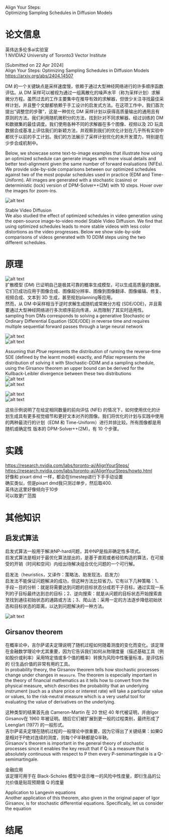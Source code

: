 
Align Your Steps:    
Optimizing Sampling Schedules in Diffusion Models





# 论文信息
英伟达多伦多ai实验室     
1 NVIDIA2 University of Toronto3 Vector Institute    

[Submitted on 22 Apr 2024]     
Align Your Steps: Optimizing Sampling Schedules in Diffusion Models    
https://arxiv.org/abs/2404.14507     



DM 的一个关键缺点是采样速度慢，依赖于通过大型神经网络进行的许多顺序函数评估。从 DM 采样可以被视为通过一组离散化的噪声水平（称为采样计划）求解微分方程。虽然过去的工作主要集中在推导有效的求解器，但很少关注寻找最佳采样计划，并且整个文献都依赖于手工设计的启发式方法。在这项工作中，我们首次提出“调整您的步骤”，这是一种优化 DM 采样计划以获得高质量输出的通用且有原则的方法。我们利用随机微积分的方法，找到针对不同求解器、经过训练的 DM 和数据集的最佳调度。我们使用各种不同的求解器在多个图像、视频以及 2D 玩具数据合成基准上评估我们的新颖方法，并观察到我们的优化计划在几乎所有实验中都优于以前的手工计划。我们的方法展示了采样计划优化的未开发潜力，特别是在少步合成机制中。

Below, we showcase some text-to-image examples that illustrate how using an optimized schedule can generate images with more visual details and better text-alignment given the same number of forward evaluations (NFEs). We provide side-by-side comparisons between our optimized schedules against two of the most popular schedules used in practice (EDM and Time-Uniform). All images are generated with a stochastic (casino) or deterministic (lock) version of DPM-Solver++(2M) with 10 steps. Hover over the images for zoom-ins.

![alt text](<assets/Align Your Steps/截屏2024-04-25 11.39.12.png>)





Stable Video Diffusion     
We also studied the effect of optimized schedules in video generation using the open-source image-to-video model Stable Video Diffusion. We find that using optimized schedules leads to more stable videos with less color distortions as the video progresses. Below we show side-by-side comparisons of videos generated with 10 DDIM steps using the two different schedules.



# 原理
![alt text](<assets/Align Your Steps/image.png>)    
扩散模型 (DM) 已证明自己是极其可靠的概率生成模型，可以生成高质量的数据。它们已成功应用于图像合成、图像超分辨率、图像到图像翻译、图像编辑、修复、视频合成、文本到 3D 生成，甚至规划planning等应用。     
然而，从 DM 中采样相当于逆时求解生成随机或常微分方程 (SDE/ODE)，并且需要通过大型神经网络进行多次顺序前向传递，从而限制了其实时适用性。   
sampling from DMs corresponds to solving a generative Stochastic or Ordinary Differential Equation (SDE/ODE) in reverse time and requires multiple sequential forward passes through a large neural network     

![alt text](<assets/Align Your Steps/image-1.png>)    
![alt text](<assets/Align Your Steps/image-2.png>)     

Assuming that 𝑃𝑡𝑟𝑢𝑒 represents the distribution of running the reverse-time SDE (defined by the learnt model) exactly, and 𝑃𝑑𝑖𝑠𝑐 represents the distribution of solving it with Stochastic-DDIM and a sampling schedule, using the Girsanov theorem an upper bound can be derived for the Kullback-Leibler divergence between these two distributions   
![alt text](<assets/Align Your Steps/image-4.png>)    
![alt text](<assets/Align Your Steps/image-5.png>)   

![alt text](<assets/Align Your Steps/image-6.png>)    
![alt text](<assets/Align Your Steps/image-7.png>)    

这些示例说明了在给定相同数量的前向评估 (NFE) 的情况下，如何使用优化的计划生成具有更多视觉细节和更好文本对齐的图像。我们将优化的计划与实践中使用的两种最流行的计划（EDM 和 Time-Uniform）进行并排比较。所有图像都是用随机或确定性 版本的 DPM-Solver++(2M)，有 10 个步骤。


# 实践
https://research.nvidia.com/labs/toronto-ai/AlignYourSteps/     
https://research.nvidia.com/labs/toronto-ai/AlignYourSteps/howto.html     
好像和 pixart dmd 一样，都会在timestep进行下手手动设置    
确实类似，但是pixart dmd我只测过单步，然后取400.    
英伟达这里好像倾向于10步     
可以取更广范围     





# 其他知识
## 启发式算法
启发式算法一般用于解决NP-hard问题，其中NP是指非确定性多项式。   
启发式算法是相对于最优化算法提出的，是基于直观或者经验构造的算法，在可接受的开销（时间和空间）内给出待解决组合优化问题的一个可行解。    

启发法（heuristics，又译作：策略法、助发现法、启发力）    
启发法不能保证问题解决的成功，但这种方法比较省力。它有以下几种策略：1、手段－目的分析：就是将需要达到问题的目标状态分成若干子目标，通过实现一系列的子目标最终达到总的目标；2、逆向搜索：就是从问题的目标状态开始搜索直至找到通往初始状态的通路或方法；3、爬山法：采用一定的方法逐步降低初始状态和目标状态的距离，以达到问题解决的一种方法。    

![alt text](<assets/Align Your Steps/image-3.png>)    


## Girsanov theorem
在概率论中，吉尔萨诺夫定理说明了随机过程如何随着测度的变化而变化。该定理在金融数学理论中尤其重要，因为它告诉我们如何从物理度量（描述基础工具（例如股价或利率）采用特定值或多个值的概率）转换为风险中性衡量标准，是评估标的 衍生品价值的非常有用的工具。    
In probability theory, the Girsanov theorem tells how stochastic processes change under changes in `measure`. The theorem is especially important in the theory of financial mathematics as it tells how to convert from the physical measure, which describes the probability that an underlying instrument (such as a share price or interest rate) will take a particular value or values, to the risk-neutral measure which is a very useful tool for evaluating the value of derivatives on the underlying.     

这种类型的结果首先由 Cameron-Martin 在 20 世纪 40 年代被证明，并由Igor Girsanov在 1960 年被证明。随后它们被扩展到更一般的过程类别，最终形成了 Leenglart (1977) 的一般形式。    
吉尔萨诺夫定理在随机过程的一般理论中很重要，因为它得出了关键结果：如果Q是相对于P绝对连续的测度，则每个P半鞅都是Q半鞅。   
Girsanov's theorem is important in the general theory of stochastic processes since it enables the key result that if Q is a measure that is absolutely continuous with respect to P then every P-semimartingale is a Q-semimartingale.    

金融应用   
该定理可用于在 Black-Scholes 模型中显示唯一的风险中性度量，即衍生品的公允价值是贴现预期值 Q 的度量

Application to Langevin equations    
Another application of this theorem, also given in the original paper of Igor Girsanov, is for stochastic differential equations. Specifically, let us consider the equation     









# 结尾